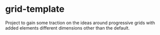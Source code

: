 # grid-template
Project to gain some traction on the ideas around progressive grids with
added elements different dimensions other than the default. 
